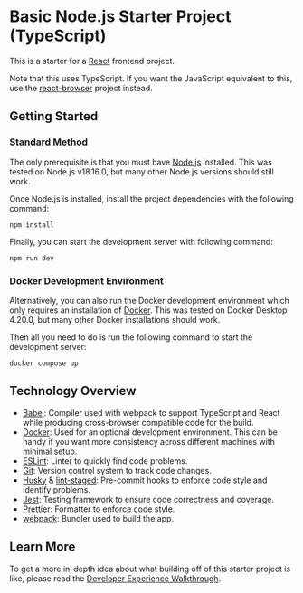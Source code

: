 # Basic Node.js Starter Project (TypeScript)

This is a starter for a [React](https://react.dev) frontend project.

Note that this uses TypeScript. If you want the JavaScript equivalent to this, use the [react-browser](../react-browser) project instead.

## Getting Started

### Standard Method

The only prerequisite is that you must have [Node.js](https://nodejs.org) installed. This was tested on Node.js v18.16.0, but many other Node.js versions should still work.

Once Node.js is installed, install the project dependencies with the following command:

```
npm install
```

Finally, you can start the development server with following command:

```
npm run dev
```

### Docker Development Environment

Alternatively, you can also run the Docker development environment which only requires an installation of [Docker](https://docker.com). This was tested on Docker Desktop 4.20.0, but many other Docker installations should work.

Then all you need to do is run the following command to start the development server:

```
docker compose up
```

## Technology Overview

-   [Babel](https://babeljs.io): Compiler used with webpack to support TypeScript and React while producing cross-browser compatible code for the build.
-   [Docker](https://docker.com): Used for an optional development environment. This can be handy if you want more consistency across different machines with minimal setup.
-   [ESLint](https://eslint.org): Linter to quickly find code problems.
-   [Git](https://git-scm.com): Version control system to track code changes.
-   [Husky](https://typicode.github.io/husky) & [lint-staged](https://github.com/okonet/lint-staged): Pre-commit hooks to enforce code style and identify problems.
-   [Jest](https://jestjs.io): Testing framework to ensure code correctness and coverage.
-   [Prettier](https://prettier.io): Formatter to enforce code style.
-   [webpack](https://webpack.js.org): Bundler used to build the app.

## Learn More

To get a more in-depth idea about what building off of this starter project is like, please read the [Developer Experience Walkthrough](./dx-walkthrough.md).
